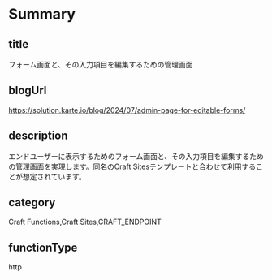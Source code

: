 # Summary

## title

フォーム画面と、その入力項目を編集するための管理画面

## blogUrl

https://solution.karte.io/blog/2024/07/admin-page-for-editable-forms/

## description

エンドユーザーに表示するためのフォーム画面と、その入力項目を編集するための管理画面を実現します。同名のCraft Sitesテンプレートと合わせて利用することが想定されています。

## category

Craft Functions,Craft Sites,CRAFT_ENDPOINT

## functionType

http